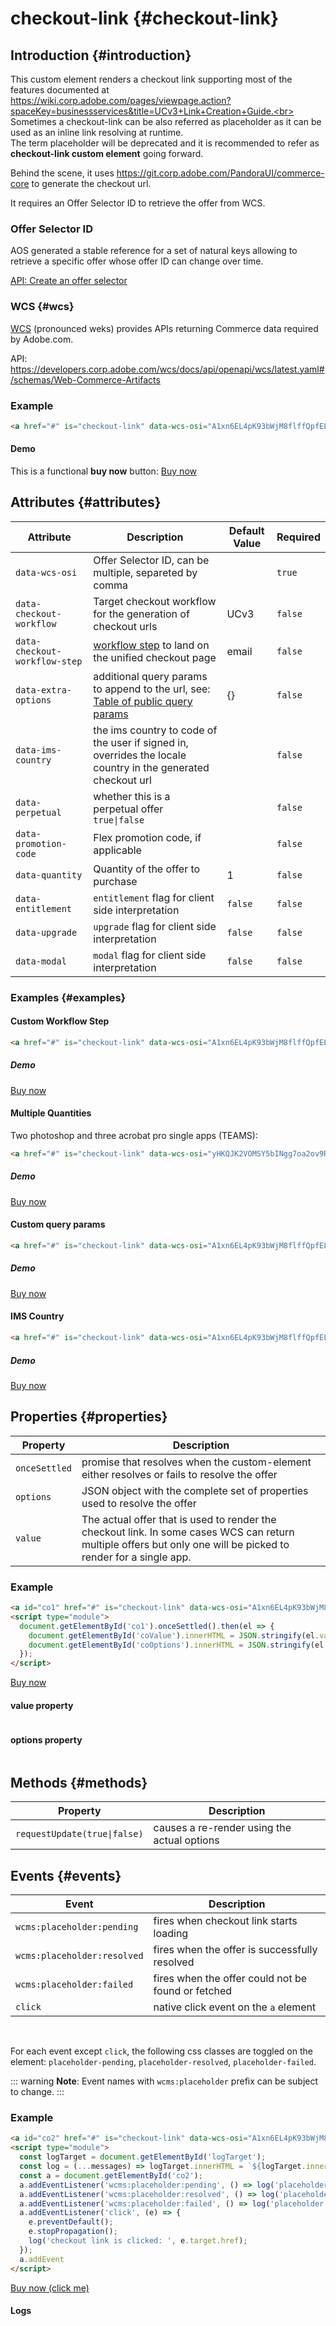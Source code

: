 # checkout-link {#checkout-link}

## Introduction {#introduction}
This custom element renders a checkout link supporting most of the features documented at https://wiki.corp.adobe.com/pages/viewpage.action?spaceKey=businessservices&title=UCv3+Link+Creation+Guide.<br>
Sometimes a checkout-link can be also referred as placeholder as it can be used as an inline link resolving at runtime.<br>
The term placeholder will be deprecated and it is recommended to refer as **checkout-link custom element** going forward.

Behind the scene, it uses https://git.corp.adobe.com/PandoraUI/commerce-core to generate the checkout url.

It requires an Offer Selector ID to retrieve the offer from WCS.

### Offer Selector ID <br>
AOS generated a stable reference for a set of natural keys allowing to retrieve a specific offer whose offer ID can change over time.

[API: Create an offer selector](https://developers.corp.adobe.com/aos/docs/guide/apis/api.yaml#/paths/offer_selectors/post)

### WCS {#wcs}
[WCS](https://developers.corp.adobe.com/wcs/docs/guide/introduction.md) (pronounced weks) provides APIs returning Commerce data required by Adobe.com.

API: https://developers.corp.adobe.com/wcs/docs/api/openapi/wcs/latest.yaml#/schemas/Web-Commerce-Artifacts




### Example <br>

```html
<a href="#" is="checkout-link" data-wcs-osi="A1xn6EL4pK93bWjM8flffQpfEL-bnvtoQKQAvkx574M">Buy now</a>
```

#### Demo<br>

This is a functional **buy now** button: <a href="#" is="checkout-link" data-wcs-osi="A1xn6EL4pK93bWjM8flffQpfEL-bnvtoQKQAvkx574M">Buy now</a>


## Attributes {#attributes}

| Attribute                    | Description                                                                                     | Default Value | Required |
|------------------------------|-------------------------------------------------------------------------------------------------|---------------|----------|
| `data-wcs-osi`               | Offer Selector ID, can be multiple, separeted by comma           |               |   `true`       |
| `data-checkout-workflow`     | Target checkout workflow for the generation of checkout urls     | UCv3              |         `false` |
| `data-checkout-workflow-step`| [workflow step](https://wiki.corp.adobe.com/pages/viewpage.action?spaceKey=businessservices&title=UCv3+Link+Creation+Guide#UCv3LinkCreationGuide-RegularWorkflow) to land on the unified checkout page|     email          |     `false`     |
| `data-extra-options`         | additional query params to append to the url, see: [Table of public query params](https://wiki.corp.adobe.com/pages/viewpage.action?spaceKey=businessservices&title=UCv3+Link+Creation+Guide#UCv3LinkCreationGuide-Tableofpublicqueryparams)|        {}       |   `false`       |
| `data-ims-country`           | the ims country to code of the user if signed in, overrides the locale country in the generated checkout url           |              |   `false`       |
| `data-perpetual`             | whether this is a perpetual offer `true\|false`             |               |        `false`  |
| `data-promotion-code`        | Flex promotion code, if applicable        |               |        `false`  |
| `data-quantity`              | Quantity of the offer to purchase              |    1           |     `false`     |
| `data-entitlement`           | `entitlement` flag for client side interpretation           |    `false`           |          `false` |
| `data-upgrade`               | `upgrade` flag for client side interpretation               |     `false`          |  `false`        |
| `data-modal`                 | `modal` flag for client side interpretation                 |     `false`          |      `false`    |



### Examples {#examples}


#### Custom Workflow Step

```html
<a href="#" is="checkout-link" data-wcs-osi="A1xn6EL4pK93bWjM8flffQpfEL-bnvtoQKQAvkx574M" data-checkout-workflow-step="recommendation">Buy now</a>
```

##### Demo<br>
<a href="#" is="checkout-link" data-wcs-osi="A1xn6EL4pK93bWjM8flffQpfEL-bnvtoQKQAvkx574M" data-checkout-workflow-step="recommendation">Buy now</a>

#### Multiple Quantities
Two photoshop and three acrobat pro single apps (TEAMS):

```html
<a href="#" is="checkout-link" data-wcs-osi="yHKQJK2VOMSY5bINgg7oa2ov9RnmnU1oJe4NOg4QTYI,vV01ci-KLH6hYdRfUKMBFx009hdpxZcIRG1-BY_PutE" data-quantity="2,3">Buy now</a>
```

##### Demo<br>
<a href="#" is="checkout-link" data-wcs-osi="yHKQJK2VOMSY5bINgg7oa2ov9RnmnU1oJe4NOg4QTYI,vV01ci-KLH6hYdRfUKMBFx009hdpxZcIRG1-BY_PutE" data-quantity="2,3">Buy now</a>


#### Custom query params

```html
<a href="#" is="checkout-link" data-wcs-osi="A1xn6EL4pK93bWjM8flffQpfEL-bnvtoQKQAvkx574M" data-extra-options="{&quot;promoid&quot;:&quot;promo12345&quot;,&quot;mv&quot;:1,&quot;mv2&quot;:2}">Buy now</a>
```

##### Demo<br>
<a href="#" is="checkout-link" data-wcs-osi="A1xn6EL4pK93bWjM8flffQpfEL-bnvtoQKQAvkx574M" data-extra-options="{&quot;promoid&quot;:&quot;promo12345&quot;,&quot;mv&quot;:1,&quot;mv2&quot;:2}">Buy now</a>


#### IMS Country

```html
<a href="#" is="checkout-link" data-wcs-osi="A1xn6EL4pK93bWjM8flffQpfEL-bnvtoQKQAvkx574M" data-ims-country="JP">Buy now</a>
```

##### Demo<br>
<a href="#" is="checkout-link" data-wcs-osi="A1xn6EL4pK93bWjM8flffQpfEL-bnvtoQKQAvkx574M" data-ims-country="JP">Buy now</a>


## Properties {#properties}

| Property      | Description                       |
|---------------|-----------------------------------|
| `onceSettled` | promise that resolves when the custom-element either resolves or fails to resolve the offer       |
| `options`     | JSON object with the complete set of properties used to resolve the offer          |
| `value`       | The actual offer that is used to render the checkout link. In some cases WCS can return multiple offers but only one will be picked to render for a single app.            |

### Example <br>

```html
<a id="co1" href="#" is="checkout-link" data-wcs-osi="A1xn6EL4pK93bWjM8flffQpfEL-bnvtoQKQAvkx574M" data-ims-country="CA">Buy now</a>
<script type="module">
  document.getElementById('co1').onceSettled().then(el => {
    document.getElementById('coValue').innerHTML = JSON.stringify(el.value, null, '\t');
    document.getElementById('coOptions').innerHTML = JSON.stringify(el.options, null, '\t');
  });
</script>
```
<a id="co1" href="#" is="checkout-link" data-wcs-osi="A1xn6EL4pK93bWjM8flffQpfEL-bnvtoQKQAvkx574M" data-ims-country="CA">Buy now</a>
<script type="module">
  document.getElementById('co1').onceSettled().then(el => {
    document.getElementById('coValue').innerHTML = JSON.stringify(el.value, null, '\t');
    document.getElementById('coOptions').innerHTML = JSON.stringify(el.options, null, '\t');
  });
</script>

#### value property
```json {#coValue}
```

#### options property
```json {#coOptions}
```


## Methods {#methods}

| Property      | Description                       |
|---------------|-----------------------------------|
| `requestUpdate(true\|false)` |  causes a re-render using the actual options      |


## Events {#events}

| Event     | Description                       |
|-----------|-----------------------------------|
| `wcms:placeholder:pending` | fires when checkout link starts loading    |
| `wcms:placeholder:resolved`| fires when the offer is successfully  resolved  |
| `wcms:placeholder:failed`  | fires when the offer could not be found or fetched     |
| `click`   | native click event on the `a`  element      |


<br>

For each event except `click`, the following css classes are toggled on the element: `placeholder-pending`, `placeholder-resolved`, `placeholder-failed`.

::: warning
**Note**: Event names with `wcms:placeholder` prefix can be subject to change.
:::


### Example <br>

```html
<a id="co2" href="#" is="checkout-link" data-wcs-osi="A1xn6EL4pK93bWjM8flffQpfEL-bnvtoQKQAvkx574M">Buy now (click me)</a>
<script type="module">
  const logTarget = document.getElementById('logTarget');
  const log = (...messages) => logTarget.innerHTML = `${logTarget.innerHTML}<br>${messages.join(' ')}`;
  const a = document.getElementById('co2');
  a.addEventListener('wcms:placeholder:pending', () => log('placeholder pending'));
  a.addEventListener('wcms:placeholder:resolved', () => log('placeholder resolved'));
  a.addEventListener('wcms:placeholder:failed', () => log('placeholder failed'));
  a.addEventListener('click', (e) => {
    e.preventDefault();
    e.stopPropagation();
    log('checkout link is clicked: ', e.target.href);
  });
  a.addEvent
</script>
```

<a id="co2" href="#" is="checkout-link" data-wcs-osi="A1xn6EL4pK93bWjM8flffQpfEL-bnvtoQKQAvkx574M">Buy now (click me)</a>
<script type="module">
  const logTarget = document.getElementById('logTarget');
  const log = (...messages) => logTarget.innerHTML = `${logTarget.innerHTML}<br>${messages.join(' ')}`;
  const a = document.getElementById('co2');
  a.addEventListener('wcms:placeholder:pending', () => log('placeholder pending'));
  a.addEventListener('wcms:placeholder:resolved', () => log('placeholder resolved'));
  a.addEventListener('wcms:placeholder:failed', () => log('placeholder failed'));
  a.addEventListener('click', (e) => {
    e.preventDefault();
    e.stopPropagation();
    log('checkout link is clicked: ', e.target.href);
  });
  a.addEvent
</script>


#### Logs <br>
```html {#logTarget}
```
